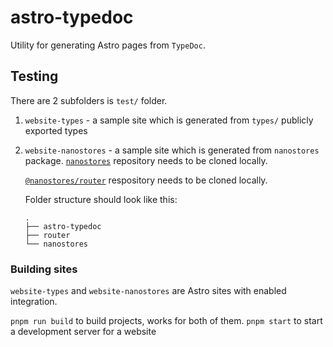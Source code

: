 # astro-typedoc

Utility for generating Astro pages from `TypeDoc`.

## Testing

There are 2 subfolders is `test/` folder.

1. `website-types` - a sample site which is generated from `types/` publicly exported types
2. `website-nanostores` - a sample site which is generated from `nanostores` package.
   [`nanostores`](https://github.com/nanostores/nanostores) repository needs to be cloned locally.

   [`@nanostores/router`](https://github.com/nanostores/router) respository needs to be cloned locally.

   Folder structure should look like this:

   ```
   .
   ├── astro-typedoc
   ├── router
   └── nanostores
   ```

### Building sites

`website-types` and `website-nanostores` are Astro sites with enabled integration.

`pnpm run build` to build projects, works for both of them.
`pnpm start` to start a development server for a website
